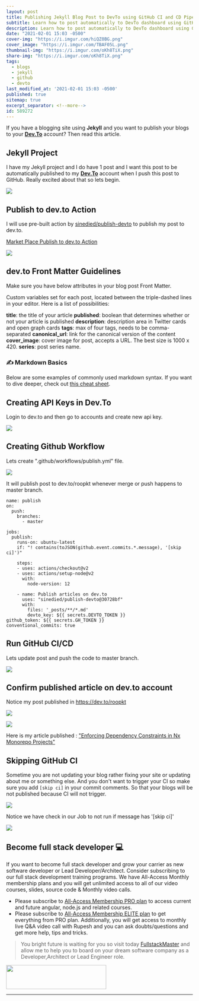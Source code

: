 ```yaml
---
layout: post
title: Publishing Jekyll Blog Post to DevTo using GitHub CI and CD Pipeline
subtitle: Learn how to post automatically to DevTo dashboard using GitHub CI and CD Pipeline from jekyll project
description: Learn how to post automatically to DevTo dashboard using GitHub CI and CD Pipeline from jekyll project
date: "2021-02-01 15:03 -0500"
cover-img: "https://i.imgur.com/hiQZ0BG.png"
cover_image: "https://i.imgur.com/TBAF05L.png"
thumbnail-img: "https://i.imgur.com/oKh8TiX.png"
share-img: "https://i.imgur.com/oKh8TiX.png"
tags: 
  - blogs
  - jekyll
  - github
  - devto
last_modified_at: '2021-02-01 15:03 -0500'
published: true
sitemap: true
excerpt_separator: <!--more-->
id: 589272
---
```


If you have a blogging site using **Jekyll** and you want to publish your blogs to your **[Dev.To](https://dev.to)** account? Then read this article.

## Jekyll Project

I have my Jekyll project and I do have 1 post and I want this post to be automatically published to my **[Dev.To](https://dev.to)** account when I push this post to GitHub. Really excited about that so lets begin.

![](https://i.imgur.com/IpE6Lxb.png)

## Publish to dev.to Action

I will use pre-built action by [sinedied/publish-devto](https://github.com/sinedied/publish-devto) to publish my post to dev.to.

[Market Place Publish to dev.to Action](https://github.com/marketplace/actions/publish-to-dev-to)

![](https://i.imgur.com/lJzRaRi.png)

## dev.to Front Matter Guidelines

Make sure you have below attributes in your blog post Front Matter.

Custom variables set for each post, located between the triple-dashed lines in your editor. Here is a list of possibilities:

**title**: the title of your article
**published**: boolean that determines whether or not your article is published
**description**: description area in Twitter cards and open graph cards
**tags**: max of four tags, needs to be comma-separated
**canonical_url**: link for the canonical version of the content
**cover_image**: cover image for post, accepts a URL.
The best size is 1000 x 420.
**series**: post series name.

### ✍ Markdown Basics

Below are some examples of commonly used markdown syntax. If you want to dive deeper, check out [this cheat sheet](https://github.com/adam-p/markdown-here/wiki/Markdown-Here-Cheatsheet).

## Creating API Keys in Dev.To

Login to dev.to and then go to accounts and create new api key.

![](https://i.imgur.com/7ePWc0H.png)

## Creating Github Workflow

Lets create ".github/workflows/publish.yml" file.

![](https://i.imgur.com/UOlHCHi.png)

It will publish post to dev.to/roopkt whenever merge or push happens to master branch.

```yaml=
name: publish
on:
  push:
    branches:
      - master

jobs:
  publish:
    runs-on: ubuntu-latest
    if: "! contains(toJSON(github.event.commits.*.message), '[skip ci]')"

    steps:
    - uses: actions/checkout@v2
    - uses: actions/setup-node@v2
      with:
        node-version: 12

    - name: Publish articles on dev.to
      uses: "sinedied/publish-devto@30728bf"
      with:
        files: '_posts/**/*.md'
        devto_key: ${{ secrets.DEVTO_TOKEN }}
github_token: ${{ secrets.GH_TOKEN }}
conventional_commits: true
```

## Run GitHub CI/CD

Lets update post and push the code to master branch.

![](https://i.imgur.com/YXoXUh9.png)

## Confirm published article on dev.to account

Notice my post published in https://dev.to/roopkt

![](https://i.imgur.com/OW01PLR.png)

![](https://i.imgur.com/xJXovX4.png)

Here is my article published : ["Enforcing Dependency Constraints in Nx Monorepo Projects"](https://dev.to/roopkt/enforcing-dependency-constraints-in-nx-monorepo-projects-3ldj)

## Skipping GitHub CI

Sometime you are not updating your blog rather fixing your site or updating about me or something else. And you don't want to trigger your CI so make sure you add `[skip ci]` in your commit comments. So that your blogs will be not published because CI will not trigger.

![](https://i.imgur.com/Mj2nC8m.png)

Notice we have check in our Job to not run if message has '[skip ci]'

![](https://i.imgur.com/UNbCUX9.png)

## Become full stack developer 💻

If you want to become full stack developer and grow your carrier as new software developer or Lead Developer/Architect. Consider subscribing to our full stack development training programs. We have All-Access Monthly membership plans and you will get unlimited access to all of our video courses, slides, source code & Monthly video calls.

- Please subscribe to [All-Access Membership PRO plan](https://www.fullstackmaster.net/pro) to access current and future angular, node.js and related courses.
- Please subscribe to [All-Access Membership ELITE plan](https://www.fullstackmaster.net/elite) to get everything from PRO plan. Additionally, you will get access to monthly live Q&A video call with Rupesh and you can ask doubts/questions and get more help, tips and tricks.

> You bright future is waiting for you so visit today [FullstackMaster](www.fullstackmaster.net) and allow me to help you to board on your dream software company as a Developer,Architect or Lead Engineer role.
<a href="https://www.fullstackmaster.net">
    <img height="65" src="https://i.imgur.com/9OCLciM.png" width="270">
</a>

---
